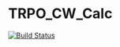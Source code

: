 # TRPO_CW_Calc
[![Build Status](https://travis-ci.org/yaprogist/TRPO_CW_Calc.svg?branch=master)](https://travis-ci.org/yaprogist/TRPO_CW_Calc)